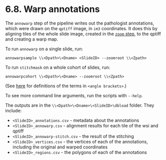# 6.8. Warp annotations

The `annowarp` step of the pipeline writes out the pathologist annotations,
which were drawn on the `qptiff` image, in `im3` coordinates.  It does this
by aligning tiles of the whole slide image, created in the [`zoom` step](../zoom#65-zoom),
to the qptiff and creating a warp map.

To run `annowarp` on a single slide, run:
```
annowarpsample \\<Dpath>\<Dname> <SlideID> --zoomroot \\<Zpath>
```

To run `stitchmask` on a whole cohort of slides, run:
```
annowarpcohort \\<Dpath>\<Dname> --zoomroot \\<Zpath>
```
(See [here](../../scans/docs/Definitions.md#43-definitions) for definitions
of the terms in `<angle brackets>`.)

To see more command line arguments, run the scripts with `--help`.

The outputs are in the `\\<Dpath>\<Dname>\<SlideID>\dbload` folder.
They include:
- `<SlideID>_annotations.csv` - metadata about the annotations
- `<SlideID>_annowarp.csv` - alignment results for each tile of the wsi and qptiff
- `<SlideID>_annowarp-stitch.csv` - the result of the stitching
- `<SlideID>_vertices.csv` - the vertices of each of the annotations, including the original and warped coordinates
- `<SlideID>_regions.csv` - the polygons of each of the annotations

